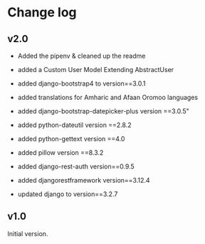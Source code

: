 # Change log


## v2.0

- Added the pipenv & cleaned up the readme
- added a Custom User Model Extending AbstractUser
- added django-bootstrap4 to version==3.0.1
- added translations for Amharic and Afaan Oromoo languages
- added django-bootstrap-datepicker-plus  version ==3.0.5"
- added python-dateutil version ==2.8.2
- added python-gettext version ==4.0
- added pillow version ==8.3.2
- added django-rest-auth version==0.9.5
- added djangorestframework version==3.12.4

- updated django to version==3.2.7


## v1.0

Initial version.


[1]: https://github.com/egorsmkv/simple-django-login-and-register/issues/33